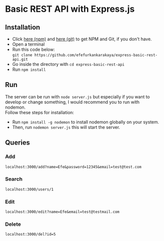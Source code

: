 # Basic REST API with Express.js 

## Installation

* Click <a href="https://nodejs.org/en/">here (npm)</a> and <a href="https://git-scm.com/">here (git)</a> to get NPM and Git, if you don't have.
* Open a terminal 
* Run this code below: <br />
```git clone https://github.com/efefurkankarakaya/express-basic-rest-api.git```
* Go inside the directory with ```cd express-basic-rest-api```
* Run ```npm install```

## Run

The server can be run with ```node server.js``` but especially if you want to develop or change something, I would recommend you to run with nodemon. <br /> 
Follow these steps for installation:
* Run ```npm install -g nodemon``` to install nodemon globally on your system. 
* Then, run ```nodemon server.js``` this will start the server.

## Queries

### Add 
```localhost:3000/add?name=Efe&password=12345&email=test@test.com```

### Search
```localhost:3000/users/1```

### Edit
```localhost:3000/edit?name=Efe&email=test@testmail.com```

### Delete
```localhost:3000/del?id=5```